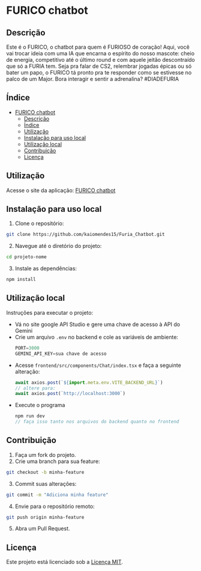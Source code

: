 # FURICO chatbot


## Descrição
Este é o FURICO, o chatbot para quem é FURIOSO de coração! Aqui, você vai trocar ideia com uma IA que encarna o espírito do nosso mascote: cheio de energia, competitivo até o último round e com aquele jeitão descontraído que só a FURIA tem. Seja pra falar de CS2, relembrar jogadas épicas ou só bater um papo, o FURICO tá pronto pra te responder como se estivesse no palco de um Major. Bora interagir e sentir a adrenalina? #DIADEFURIA

## Índice
- [FURICO chatbot](#furico-chatbot)
  - [Descrição](#descrição)
  - [Índice](#índice)
  - [Utilização](#utilização)
  - [Instalação para uso local](#instalação-para-uso-local)
  - [Utilização local](#utilização-local)
  - [Contribuição](#contribuição)
  - [Licença](#licença)

## Utilização
Acesse o site da aplicação: [FURICO chatbot](https://furia-chatbot-rust.vercel.app)

## Instalação para uso local
1. Clone o repositório:
  ```bash
  git clone https://github.com/kaiomendes15/Furia_Chatbot.git
  ```
2. Navegue até o diretório do projeto:
  ```bash
  cd projeto-nome
  ```
3. Instale as dependências:
  ```bash
  npm install
  ```

## Utilização local
Instruções para executar o projeto:
- Vá no site google API Studio e gere uma chave de acesso à API do Gemini
- Crie um arquivo `.env` no backend e cole as variáveis de ambiente:
  ```javascript
  PORT=3000
  GEMINI_API_KEY=sua chave de acesso
  ```
- Acesse `frontend/src/components/Chat/index.tsx` e faça a seguinte alteração:
  ```javascript
  await axios.post(`${import.meta.env.VITE_BACKEND_URL}`)
  // altere para:
  await axios.post(`http://localhost:3000`)
  ```
- Execute o programa
  ```javascript
  npm run dev
  // faça isso tanto nos arquivos do backend quanto no frontend
  ```

## Contribuição
1. Faça um fork do projeto.
2. Crie uma branch para sua feature:
  ```bash
  git checkout -b minha-feature
  ```
3. Commit suas alterações:
  ```bash
  git commit -m "Adiciona minha feature"
  ```
4. Envie para o repositório remoto:
  ```bash
  git push origin minha-feature
  ```
5. Abra um Pull Request.

## Licença
Este projeto está licenciado sob a [Licença MIT](LICENSE).

